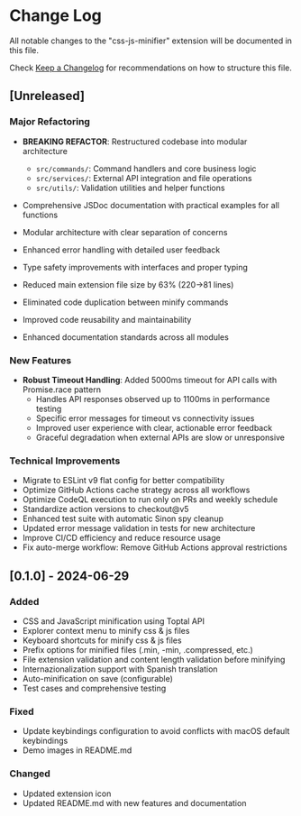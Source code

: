 # Change Log

All notable changes to the "css-js-minifier" extension will be documented in this file.

Check [Keep a Changelog](http://keepachangelog.com/) for recommendations on how to structure this file.

## [Unreleased]

### Major Refactoring

- **BREAKING REFACTOR**: Restructured codebase into modular architecture
  - `src/commands/`: Command handlers and core business logic
  - `src/services/`: External API integration and file operations
  - `src/utils/`: Validation utilities and helper functions

- Comprehensive JSDoc documentation with practical examples for all functions
- Modular architecture with clear separation of concerns
- Enhanced error handling with detailed user feedback
- Type safety improvements with interfaces and proper typing
- Reduced main extension file size by 63% (220→81 lines)
- Eliminated code duplication between minify commands
- Improved code reusability and maintainability
- Enhanced documentation standards across all modules

### New Features

- **Robust Timeout Handling**: Added 5000ms timeout for API calls with Promise.race pattern
  - Handles API responses observed up to 1100ms in performance testing
  - Specific error messages for timeout vs connectivity issues
  - Improved user experience with clear, actionable error feedback
  - Graceful degradation when external APIs are slow or unresponsive

### Technical Improvements

- Migrate to ESLint v9 flat config for better compatibility
- Optimize GitHub Actions cache strategy across all workflows
- Optimize CodeQL execution to run only on PRs and weekly schedule
- Standardize action versions to checkout@v5
- Enhanced test suite with automatic Sinon spy cleanup
- Updated error message validation in tests for new architecture
- Improve CI/CD efficiency and reduce resource usage
- Fix auto-merge workflow: Remove GitHub Actions approval restrictions

## [0.1.0] - 2024-06-29

### Added

- CSS and JavaScript minification using Toptal API
- Explorer context menu to minify css & js files
- Keyboard shortcuts for minify css & js files
- Prefix options for minified files (.min, -min, .compressed, etc.)
- File extension validation and content length validation before minifying
- Internazionalization support with Spanish translation
- Auto-minification on save (configurable)
- Test cases and comprehensive testing

### Fixed

- Update keybindings configuration to avoid conflicts with macOS default keybindings
- Demo images in README.md

### Changed

- Updated extension icon
- Updated README.md with new features and documentation
